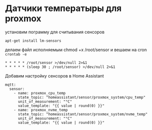 # Датчики температыры для proxmox

установим пограмму для считывания сенсоров
```
apt-get install lm-sensors
```

делаем файл исполняемым 
chmod +x /root/sensor
и вешаем на cron
```crontab -e```
```
* * * * * /root/sensor >/dev/null 2>&1
* * * * * (sleep 30 ; /root/sensor) >/dev/null 2>&1
```

Добавим настройку сенсоров в Home Assistant
```
mqtt:
  sensor:
    - name: proxmox_cpu_temp
      state_topic: "homeassistant/sensor/proxmox_system/cpu_temp"
      unit_of_measurement: "°C"
      value_template: "{{ value | round(0) }}"
    - name: proxmox_nvme_temp
      state_topic: "homeassistant/sensor/proxmox_system/nvme_temp"
      unit_of_measurement: "°C"
      value_template: "{{ value | round(0) }}"
```
